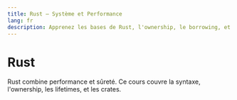 ```yaml
---
title: Rust – Système et Performance
lang: fr
description: Apprenez les bases de Rust, l'ownership, le borrowing, et la sécurité mémoire pour écrire des programmes performants.
---
```


# Rust

Rust combine performance et sûreté. Ce cours couvre la syntaxe, l'ownership, les lifetimes, et les crates. 